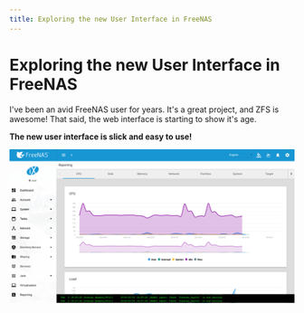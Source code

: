 ```yaml
---
title: Exploring the new User Interface in FreeNAS
---
```

# Exploring the new User Interface in FreeNAS

I've been an avid FreeNAS user for years. It's a great project, and ZFS is awesome! That said, the web interface is starting to show it's age.

__The new user interface is slick and easy to use!__

![New FreeNAS UI](/assets/images/freenas-new-ui-monitoring.png)
